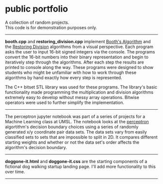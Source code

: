 # public portfolio
A collection of random projects.  
This code is for demonstration purposes only.
________

**booth.cpp** and **restoring_division.cpp** implement [Booth's Algorithm](https://en.wikipedia.org/wiki/Booth%27s_multiplication_algorithm) and the [Restoring Division](https://en.wikipedia.org/wiki/Division_algorithm) algorithms from a visual perspective. Each program 
asks the user to input 16-bit signed integers via the console. The programs convert the 16-bit numbers 
into their binary representation and begin to iteratively step through the algorithms. After each step 
the results are printed to console along the way. These programs were designed to show students who might 
be unfamiliar with how to work through these algorithms by hand exactly how every step is represented. 

The C++ bitset STL library was used for these programs.  The library's basic functionality made programming 
the multiplication and division algorithms extremely easy to develop without messy array operations. Bitwise 
operators were used to further simplify the implementation. 

________

The perceptron jupyter notebook was part of a series of projects for a Machine 
Learning class at UMSL. The notebook looks at the [perceptron](https://en.wikipedia.org/wiki/Perceptron) algortithm's decision boundary choices using a series of randomly 
generated x/y coordinate pair data sets. The data sets vary from easily classified sets to sets that are impossible to split 
in 2D. It compares different starting weights and whether or not the data set's order affects the algorithm's decision 
boundary.

________

**doggone-it.html** and **doggone-it.css** are the starting components of a fictional dog walking startup landing page. I'll 
add more functionality to this over time.

________

